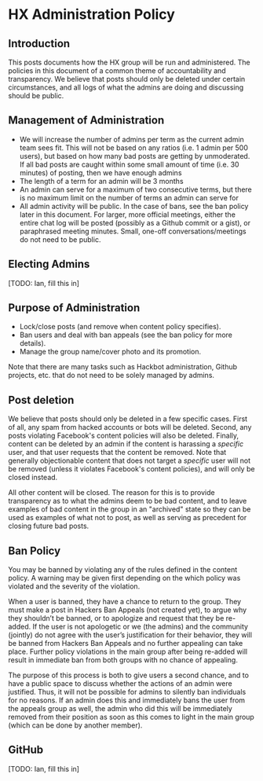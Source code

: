 # HX Administration Policy

## Introduction

This posts documents how the HX group will be run and administered. The policies in this document of a common theme of accountability and transparency. We believe that posts should only be deleted under certain circumstances, and all logs of what the admins are doing and discussing should be public.

## Management of Administration

- We will increase the number of admins per term as the current admin team sees fit. This will not be based on any ratios (i.e. 1 admin per 500 users), but based on how many bad posts are getting by unmoderated. If all bad posts are caught within some small amount of time (i.e. 30 minutes) of posting, then we have enough admins
- The length of a term for an admin will be 3 months
- An admin can serve for a maximum of two consecutive terms, but there is no maximum limit on the number of terms an admin can serve for
- All admin activity will be public. In the case of bans, see the ban policy later in this document. For larger, more official meetings, either the entire chat log will be posted (possibly as a Github commit or a gist), or paraphrased meeting minutes. Small, one-off conversations/meetings do not need to be public.

## Electing Admins

[TODO: Ian, fill this in]

## Purpose of Administration

- Lock/close posts (and remove when content policy specifies).
- Ban users and deal with ban appeals (see the ban policy for more details).
- Manage the group name/cover photo and its promotion.

Note that there are many tasks such as Hackbot administration, Github projects, etc. that do not need to be solely managed by admins.

## Post deletion

We believe that posts should only be deleted in a few specific cases. First of all, any spam from hacked accounts or bots will be deleted. Second, any posts violating Facebook's content policies will also be deleted. Finally, content can be deleted by an admin if the content is harassing a *specific* user, and that user requests that the content be removed. Note that generally objectionable content that does not target a *specific* user will not be removed (unless it violates Facebook's content policies), and will only be closed instead.

All other content will be closed. The reason for this is to provide transparency as to what the admins deem to be bad content, and to leave examples of bad content in the group in an "archived" state so they can be used as examples of what not to post, as well as serving as precedent for closing future bad posts.

## Ban Policy

You may be banned by violating any of the rules defined in the content policy. A warning may be given first depending on the which policy was violated and the severity of the violation.

When a user is banned, they have a chance to return to the group. They must make a post in Hackers
Ban Appeals (not created yet), to argue why they shouldn’t be banned, or to apologize and request that they be re-added. If the user is not apologetic or we (the admins) and the community (jointly) do not agree with the user’s justification for their behavior, they will be banned from Hackers Ban Appeals and no further appealing can take place. Further policy violations in the main group after being re-added will result in immediate ban from both groups with no chance of appealing.

The purpose of this process is both to give users a second chance, and to have a public space to discuss whether the actions of an admin were justified. Thus, it will not be possible for admins to silently ban individuals for no reasons. If an admin does this and immediately bans the user from the appeals group as well, the admin who did this will be immediately removed from their position as soon as this comes to light in the main group (which can be done by another member).

## GitHub

[TODO: Ian, fill this in]
